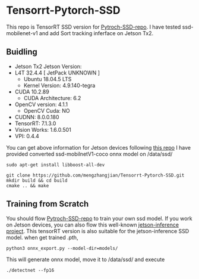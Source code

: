 # Tensorrt-Pytorch-SSD

This repo is TensorRT SSD version for [Pytroch-SSD-repo](https://github.com/qfgaohao/pytorch-ssd). I have tested ssd-mobilenet-v1 and add Sort tracking inferface on Jetson Tx2.

## Buidling
* Jetson Tx2 Jetson Version:
* L4T 32.4.4 [ JetPack UNKNOWN ]
   * Ubuntu 18.04.5 LTS
   * Kernel Version: 4.9.140-tegra
* CUDA 10.2.89
   * CUDA Architecture: 6.2
* OpenCV version: 4.1.1
   * OpenCV Cuda: NO
* CUDNN: 8.0.0.180
* TensorRT: 7.1.3.0
* Vision Works: 1.6.0.501
* VPI: 0.4.4

You can get above information for Jetson devices following [this repo](https://github.com/jetsonhacks/jetsonUtilities)
I have provided converted  ssd-mobilnetV1-coco onnx model on /data/ssd/
```
sudo apt-get install libboost-all-dev

git clone https://github.com/mengzhangjian/Tensorrt-Pytorch-SSD.git 
mkdir build && cd build
cmake .. && make
```
## Training from Scratch
You should flow [Pytroch-SSD-repo](https://github.com/qfgaohao/pytorch-ssd) to train your own ssd model. If you work on Jetson devices, you can also flow this well-known [jetson-inference project](https://github.com/dusty-nv/jetson-inference/blob/master/docs/pytorch-ssd.md). This tensorRT version is also suitable for the jetson-inference SSD model. when get trained .pth, 
```
python3 onnx_export.py --model-dir=models/

```
This will generate onnx model, move it to /data/ssd/ and execute
```
./detectnet --fp16
```
